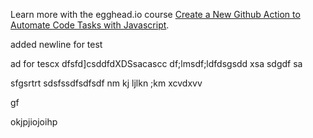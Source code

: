 Learn more with the egghead.io course  [Create a New Github Action to Automate Code Tasks with Javascript](https://egghead.io/playlists/create-a-new-github-action-to-automate-code-tasks-with-javascript-f1e9?af=atzgap).

added newline for test

ad for tescx
dfsfd]csddfdXDSsacascc
df;lmsdf;ldfdsgsdd
xsa
sdgdf
sa

sfgsrtrt
sdsfssdfsdfsdf
nm kj  ljlkn ;km
xcvdxvv

gf






okjpjiojoihp

